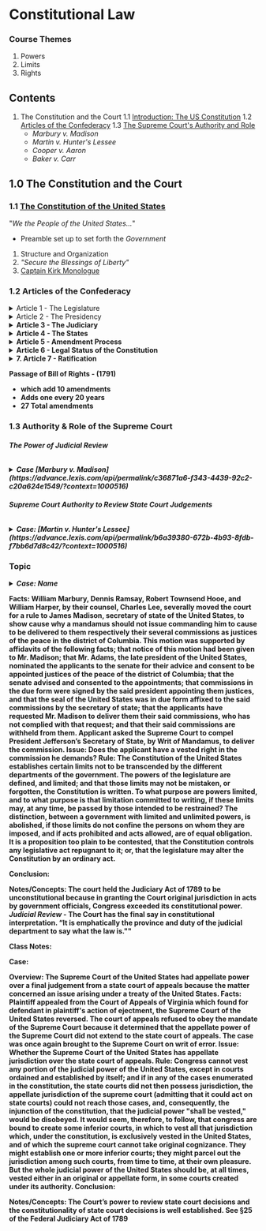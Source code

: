 # Constitutional Law
### Course Themes
1. Powers
2. Limits
3. Rights



## Contents

1. The Constitution and the Court
  1.1 [Introduction: The US Constitution](#11-introduction)
  1.2 [Articles of the Confederacy](https://alexeibex.github.io/constitutionallaw#12-articles-of-the-confederacy)
  1.3 [The Supreme Court's Authority and Role](#1.2)
     - *Marbury v. Madison*
     - *Martin v. Hunter's Lessee*
     - *Cooper v. Aaron*
     - *Baker v. Carr*

## 1.0 The Constitution and the Court
### 1.1 [The Constitution of the United States](https://www.law.cornell.edu/constitution)
"*We the People of the United States...*"
* Preamble set up to set forth the *Government*
1. Structure and Organization
1. *"Secure the Blessings of Liberty"*
1. [Captain Kirk Monologue](https://www.youtube.com/watch?v=uGO-SldLrNA)

### 1.2 Articles of the Confederacy

<details>
<summary>Article 1 - The Legislature</summary>
<ul>
  <li><b>Section 1: Legislative Powers</b></li>
    <ul>
      <li><i>"All Legislative Power herein granted shall be vested in a Congress of the United States"</i></li>
    </ul>
  <li><b>Section 2: The House of Representatives</b></li>
    <ul>
      <li>Creation of House and sets election terms.</li>
      <li>1st Stain of the Constitution* The 3/5ths clause</li>
    </ul>
  <li><b>Section 3: The Senate & Impeachment</b></li>
    <ul>
      <li>Creation of Senate and election terms</li>
      <li>Separate but **Interlocking** Powers</li>
      <li>Vice President has vote if tie</li>
      <li>Senate has the sole power to try all Impeachment</li>
      <li>"...on Oath or affirmation."</li>
      <li>Chief Justice of SCOTUS will preside over Impeachment</li>
      <li>Impeachment requires 2/3rds majority</li>
      <li>Impeachment results in exit from office</li>
    </ul>
  <li><b>Section 6: Compensation and Privileges of Members</b></li>
    <ul>
      <li>Prevention of abuse to promote free discussion & debate</li>
      <li>"for any Speech or Debate...they shall not be questioned in any other place"</li>
    </ul>
  <li><b>Section 7: Passage of Bills</b></li>
    <ul>
      <li>"Swiss Timepiece process of creation of law"</li>
      <li>"Let's make it **Hard** for the government to act..."</li>
    </ul>
  <li><b> Section 8: Scope of Legislative Power</b></li>
    <ul>
      <li>Commerce Clause of Congress</li>
      <li>"The Power to regulate Commerce among <b>different places...</b>"</li>
      <li>Patents & Trademarks</li>
      <li>International Law</li>
      <li>War Powers</li>
      <li>Necessary & Proper - <b><i>Elastic Clause</b></i></li>
    </ul>
  <li><b>Section 9:Limits on Legislative Power</b></li>
    <ul>
      <li>Stain #2 - Commerce of slaves</li>
      <li>Habeas Corpus</li>
      <li>Ex Post Facto</li>
      <li>No Title of Nobility & No Emoluments</li>
    </ul>
  <li><b>Section 10: Limits on States</b></li>
    <ul>
    <li>States cannot get involved in treaties</li>
    <li>No Bills of attainder & Ex Post Facto</li>
    <li>No Law impairing federal law</li>
</details>

<details>
<summary>Article 2 - The Presidency</summary>
  <ul>
    <li><b>Section 1: Election, Installation, Removal</b></li>
      <ul>
        <li>Natural Born citizen</li>
        <li>35 years old</li>
        <li>The Oath "I do solemnly swear"</li>
      </ul>
<li><b>Section 2: Presidential Powers<b></li>
  <ul>
    <li>Commander and Chief
    <li>Reprieves and Pardons
    <li><b>Appointment of all officials<b></li>
  </ul>
<li><b>Section 3:** *State of the Union, Receive Ambassadors, Laws Faithfully Executed, Commission Officers</b></li>
  <li>State of the Union</li>
<li><b>Section 4: Impeachment<b></li>
</ul>

</details>

<details>
<summary>Article 3 - The Judiciary</summary>
<ul>
  <li><b>Section 1: Judicial Power Vested</b></li>
  <li><b>Section 2: Scope of Judicial Power</b></li>
    <ul>
      <li>Subject Matter Jurisdiction</li>
      <li>Appellate Jurisdiction v. Original Jurisdiction</li>
      <li>Procedure of...</li>
    </ul>
<li><b>Section 3: Treason</b></li>
    <ul>
      <li>Specific guidelines for Treason</li>
    </ul>

</details>

<details>
<summary>Article 4 - The States</summary>

- **Section 1:** *Full Faith and Credit*
- **Section 2:** *Privileges & Immunities, Extradition, Fugitive Slaves*
- **Section 3:** *Admission of States*
  - Senate as an Undemocratic institution
- **Section 4:** *Guarantees to States*

</details>

<details>
<summary>Article 5 - Amendment Process</summary>

- 2/3rds & 3/4ths requirements for amendments
- Very Difficult to Change the Constitution
    - Super Super Majority

</details>

<details>
<summary>Article 6 - Legal Status of the Constitution</summary>

- Supremacy Clause
- "but no religious test shall ever be required..."


</details>

<details>
<summary>7. Article 7 - Ratification</summary>


</details>

Passage of Bill of Rights - (1791)



 - which add 10 amendments
 - Adds one every 20 years
 - 27 Total amendments

### 1.3 Authority & Role of the Supreme Court

###### ***The Power of Judicial Review***

<details>

<summary><i>Case [Marbury v. Madison](https://advance.lexis.com/api/permalink/c36871a6-f343-4439-92c2-c20a624e1549/?context=1000516)</i></summary>
<ul>
  <li><b>Overview:</b>Even though an applicant had a legal right to his appointment as justice of the peace, he was not entitled to a mandamus because the act giving the U.S. Supreme Court authority to issue a mandamus to an officer violated the Constitution.</li>
<br>
  <li><b>Facts:</b></li>
<br>
  <li><b>Issue:</b></li>
<br>
  <li><b>Rule:</b></li>
<br>
  <li><b>Conclusion:</b></li>
<br>
  <li><b>Notes/Concepts:</b></li>
<br>

</details>

###### ***Supreme Court Authority to Review State Court Judgements***

<details>

<summary><i>Case: [Martin v. Hunter's Lessee](https://advance.lexis.com/api/permalink/b6a39380-672b-4b93-8fdb-f7bb6d7d8c42/?context=1000516)</i></summary>
<ul>
  <li><b>Overview:</b> Even though an applicant had a legal right to his appointment as justice of the peace, he was not entitled to a mandamus because the act giving the U.S. Supreme Court authority to issue a mandamus to an officer violated the Constitution.</li>
<br>
  <li><b>Facts:</b></li>
<br>
  <li><b>Issue:</b></li>
<br>
  <li><b>Rule:</b></li>
<br>
  <li><b>Conclusion:</b></li>
<br>
  <li><b>Notes/Concepts:</b></li>
<br>

</details>

### Topic

<details>

<summary><i>Case: Name</i></summary>
<ul>
  <li><b>Overview:</b></li>
<br>
  <li><b>Facts:</b></li>
<br>
  <li><b>Issue:</b></li>
<br>
  <li><b>Rule:</b></li>
<br>
  <li><b>Conclusion:</b></li>
<br>
  <li><b>Notes/Concepts:</b></li>
<br>

</details>






**Facts:**
William Marbury, Dennis Ramsay, Robert Townsend Hooe, and William Harper, by their counsel, Charles Lee, severally moved the court for a rule to James Madison, secretary of state of the United States, to show cause why a mandamus should not issue commanding him to cause to be delivered to them respectively their several commissions as justices of the peace in the district of Columbia. This motion was supported by affidavits of the following facts; that notice of this motion had been given to Mr. Madison; that Mr. Adams, the late president of the United States, nominated the applicants to the senate for their advice and consent to be appointed justices of the peace of the district of Columbia; that the senate advised and consented to the appointments; that commissions in the due form were signed by the said president appointing them justices, and that the seal of the United States was in due form affixed to the said commissions by the secretary of state; that the applicants have requested Mr. Madison to deliver them their said commissions, who has not complied with that request; and that their said commissions are withheld from them.
Applicant asked the Supreme Court to compel President Jefferson’s Secretary of State, by Writ of Mandamus, to deliver the commission.
**Issue:**
Does the applicant have a vested right in the commission he demands?
**Rule:**
The Constitution of the United States establishes certain limits not to be transcended by the different departments of the government. The powers of the legislature are defined, and limited; and that those limits may not be mistaken, or forgotten, the Constitution is written. To what purpose are powers limited, and to what purpose is that limitation committed to writing, if these limits may, at any time, be passed by those intended to be restrained? The distinction, between a government with limited and unlimited powers, is abolished, if those limits do not confine the persons on whom they are imposed, and if acts prohibited and acts allowed, are of equal obligation. It is a proposition too plain to be contested, that the Constitution controls any legislative act repugnant to it; or, that the legislature may alter the Constitution by an ordinary act.

**Conclusion:**

**Notes/Concepts:**
The court held the Judiciary Act of 1789 to be unconstitutional because in granting the Court original jurisdiction in acts by government officials, Congress exceeded its constitutional power.
***Judicial Review*** - The Court has the final say in constitutional interpretation. “It is emphatically the province and duty of the judicial department to say what the law is.""



Class Notes:




Case:

 **Overview:** The Supreme Court of the United States had appellate power over a final judgement from a state court of appeals because the matter concerned an issue arising under a treaty of the United States.
**Facts:**
Plaintiff appealed from the Court of Appeals of Virginia which found for defendant in plaintiff's action of ejectment, the Supreme Court of the United States reversed. The court of appeals refused to obey the mandate of the Supreme Court because it determined that the appellate power of the Supreme Court did not extend to the state court of appeals. The case was once again brought to the Supreme Court on writ of error.
**Issue:**
Whether the Supreme Court of the United States has appellate jurisdiction over the state court of appeals.
**Rule:**
Congress cannot vest any portion of the judicial power of the United States, except in courts ordained and established by itself; and if in any of the cases enumerated in the constitution, the state courts did not then possess jurisdiction, the appellate jurisdiction of the supreme court (admitting that it could act on state courts) could not reach those cases, and, consequently, the injunction of the constitution, that the judicial power "shall be vested," would be disobeyed. It would seem, therefore, to follow, that congress are bound to create some inferior courts, in which to vest all that jurisdiction which, under the constitution, is exclusively vested in the United States, and of which the supreme court cannot take original cognizance. They might establish one or more inferior courts; they might parcel out the jurisdiction among such courts, from time to time, at their own pleasure. But the whole judicial power of the United States should be, at all times, vested either in an original or appellate form, in some courts created under its authority.
**Conclusion:**

**Notes/Concepts:**
The Court’s power to review state court decisions and the constitutionality of state court decisions is well established. See §25 of the Federal Judiciary Act of 1789
